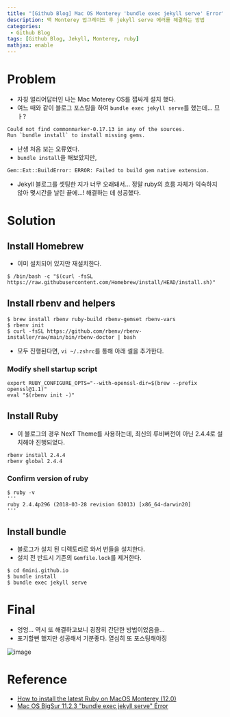 ```yaml
---
title: "[Github Blog] Mac OS Monterey 'bundle exec jekyll serve' Error"
description: 맥 Monterey 업그레이드 후 jekyll serve 에러를 해결하는 방법
categories:
 - Github Blog
tags: [Github Blog, Jekyll, Monterey, ruby]
mathjax: enable
---
```


# Problem
- 자칭 얼리어답터인 나는 Mac Moterey OS를 잽싸게 설치 했다.
- 여느 때와 같이 블로그 포스팅을 하여 `bundle exec jekyll serve`를 했는데... 므ㅏ?

```
Could not find commonmarker-0.17.13 in any of the sources.
Run `bundle install` to install missing gems.
```

- 난생 처음 보는 오류였다.
- `bundle install`을 해보았지만,

```
Gem::Ext::BuildError: ERROR: Failed to build gem native extension.
```

- Jekyll 블로그를 셋팅한 지가 너무 오래돼서... 정말 ruby의 흐름 자체가 익숙하지 않아 몇시간을 날린 끝에...! 해결하는 데 성공했다.

# Solution

## Install Homebrew
- 이미 설치되어 있지만 재설치한다.

```
$ /bin/bash -c "$(curl -fsSL https://raw.githubusercontent.com/Homebrew/install/HEAD/install.sh)"
```

## Install rbenv and helpers

```
$ brew install rbenv ruby-build rbenv-gemset rbenv-vars 
$ rbenv init 
$ curl -fsSL https://github.com/rbenv/rbenv-installer/raw/main/bin/rbenv-doctor | bash
```

- 모두 진행된다면, `vi ~/.zshrc`를 통해 아래 셀을 추가한다.

### Modify shell startup script

```
export RUBY_CONFIGURE_OPTS="--with-openssl-dir=$(brew --prefix openssl@1.1)"
eval "$(rbenv init -)"
```

## Install Ruby
- 이 블로그의 경우 NexT Theme를 사용하는데, 최신의 루비버전이 아닌 2.4.4로 설치해야 진행되었다.

```
rbenv install 2.4.4
rbenv global 2.4.4
```

### Confirm version of ruby

```
$ ruby -v
'''
ruby 2.4.4p296 (2018-03-28 revision 63013) [x86_64-darwin20]
'''
```

## Install bundle
- 블로그가 설치 된 디렉토리로 와서 번들을 설치한다.
- 설치 전 반드시 기존의 `Gemfile.lock`를 제거한다.

```
$ cd 6mini.github.io
$ bundle install
$ bundle exec jekyll serve
```

# Final
- 엉엉... 역시 또 해결하고보니 굉장히 간단한 방법이었음을...
- 포기할뻔 했지만 성공해서 기분좋다. 열심히 또 포스팅해야징

![image](https://user-images.githubusercontent.com/79494088/142725753-052fee67-c45d-4c35-aa74-2a75dde49534.png)

# Reference
- [How to install the latest Ruby on MacOS Monterey (12.0)](https://luther.io/macos/how-to-install-latest-ruby-on-a-mac/)
- [Mac OS BigSur 11.2.3 "bundle exec jekyll serve" Error](https://yskim0.github.io/troubleshooting/2021/05/12/BigSur_Jekyll_TroubleShooting/)